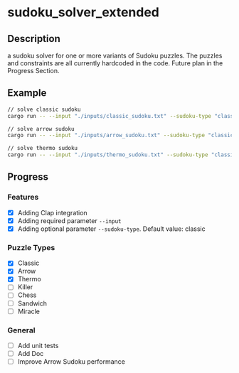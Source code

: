 # sudoku_solver_extended

## Description
a sudoku solver for one or more variants of Sudoku puzzles. The puzzles and constraints are all currently hardcoded in the code. Future plan in the Progress Section.

## Example
```bash
// solve classic sudoku
cargo run -- --input "./inputs/classic_sudoku.txt" --sudoku-type "classic"

// solve arrow sudoku
cargo run -- --input "./inputs/arrow_sudoku.txt" --sudoku-type "classic, arrow"

// solve thermo sudoku
cargo run -- --input "./inputs/thermo_sudoku.txt" --sudoku-type "classic, thermo"
```

## Progress

### Features
- [X] Adding Clap integration
- [X] Adding required parameter `--input`
- [X] Adding optional parameter `--sudoku-type`. Default value: classic

### Puzzle Types
- [X] Classic
- [X] Arrow
- [X] Thermo
- [ ] Killer
- [ ] Chess
- [ ] Sandwich
- [ ] Miracle

### General
- [ ] Add unit tests
- [ ] Add Doc
- [ ] Improve Arrow Sudoku performance